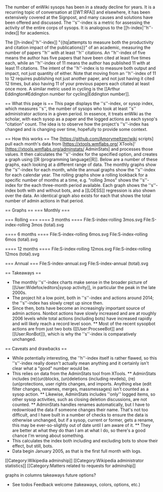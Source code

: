 The number of enWiki sysops has been in a steady decline for years.  It is a recurring topic of conversation at [[WT:RFA]] and elsewhere, it has been extensively covered at the Signpost, and many  causes and solutions have been offered and discussed.  The ''s''-index is a metric for assessing the activity of the entire corps of sysops.  It is analogous to the [[h-index|''h''-index]] for academics.

The [[h-index|''h''-index]] "{{tq|attempts to measure both the productivity and citation impact of the publications}}" of an academic, measuring the number of papers ''h'' with at least ''h'' citations.  An ''h''-index of five means the author has five papers that have been cited at least five times each, while an ''h''-index of 11 means the author has published 11 with at least 11 citations.  The intent of the ''h''-index is to measure both output and impact, not just quantity of either.  Note that moving from an ''h''-index of 11 to 12 requires publishing not just another paper, and not just having it cited 12 times, but also having 11 of your previous papers each citated at least once more.  A similar metric used in cycling is the [[Arthur Eddington#Eddington number for cycling|Eddington number]].

== What this page is ==
This page displays the ''s''-index, or sysop index, which measures ''s'', the number of sysops who took at least ''s'' administrator actions in a given period.  In essence, it treats enWiki as the scholar, with each sysop as a paper and the logged actions as each sysop's "citation" count.  The idea is to observe how the project's ''s''-index has changed and is changing over time, hopefully to provide some context.

== How this works ==
The [https://github.com/Amorymeltzer/wiki scripts] pull each month's data from [https://xtools.wmflabs.org/ XTools]' [https://xtools.wmflabs.org/adminstats/ AdminStats] and processes those values.  It then calculates the ''s''-index for the specified option, and creates a graph using [[R (programming language)|R]].  Below are a number of these graphs, each looking at a different range of data.  The monthly graphs show the ''s''-index for each month, while the annual graphs show the ''s''-index for each calendar year.  The rolling graphs show a rolling lookback for a specific number of months at a time, e.g. "rolling 3mos" shows the ''s''-index for the each three-month period available.  Each graph shows the ''s''-index both with and without bots, and a [[LOESS]] regression is also shown over the data.  An identical graph also exists for each that shows the total number of admin actions in that period.

== Graphs ==
=== Monthly ===
<gallery>
</gallery>

=== Rolling ===
==== 3 months ====
<gallery>
File:S-index-rolling 3mos.svg
File:S-index-rolling 3mos (total).svg
</gallery>

==== 6 months ====
<gallery>
File:S-index-rolling 6mos.svg
File:S-index-rolling 6mos (total).svg
</gallery>

==== 12 months ====
<gallery>
File:S-index-rolling 12mos.svg
File:S-index-rolling 12mos (total).svg
</gallery>

=== Annual ===
<gallery>
File:S-index-annual.svg
File:S-index-annual (total).svg
</gallery>

== Takeaways ==
* The monthly ''s''-index charts make sense in the broader picture of [[User:Widefox/editors|sysop activity]], in particular the peak in the late 2000s.
* The project hit a low point, both in ''s''-index and actions around 2014; the ''s''-index has slowly crept up since then.
* Since then, bots have become an increasingly important source of admin actions.  Nonbot actions have slowly increased and are at roughly 2006 levels while total actions (including bots) have increased rapidly and will likely reach a record level soon.
** Most of the recent sysopbot actions are from just two bots ([[User:ProcseeBot]] and [[User:RonBot]]), which is why the ''s''-index is comparatively unchanged.


== Caveats and drawbacks ==
* While potentially interesting, the ''h''-index itself is rather flawed, so this ''s''-index really doesn't actually mean anything and it certainly isn't clear what a "good" number would be.
* This relies on data from the AdminStats tool from XTools.
** AdminStats includes (re)(un)blocks, (un)deletions (including revdels), (re)(un)protections, user rights changes, and imports.  Anything else (edit filter changes, renames, merges, massmessages) isn't counted as a sysop action.
** Likewise, AdminStats includes ''only'' logged items, so other sysop activities, such as closing deletion discussions, are not counted.
** AdminStats handles renames automatically, but I have to redownload the data if someone changes their name.  That's not too difficult, and I have built in a number of checks to ensure the data is otherwise unchanged, but if a sysop, current or former, gets a rename, this may be ever-so-slightly out of date until I am aware of it.
** They are better at what they do than I am at what I do, so there's a good chance I'm wrong about something.
* This calculates the index both including and excluding bots to show their effect, but still, bots.
* Data begin January 2005, as that is the first full month with logs.

[[Category:Wikipedia adminship]]
[[Category:Wikipedia administrator statistics]]
[[Category:Matters related to requests for adminship]]


graphs in columns
takeaways
future options?
* See todos
Feedback welcome (takeaways, colors, options, etc.)
